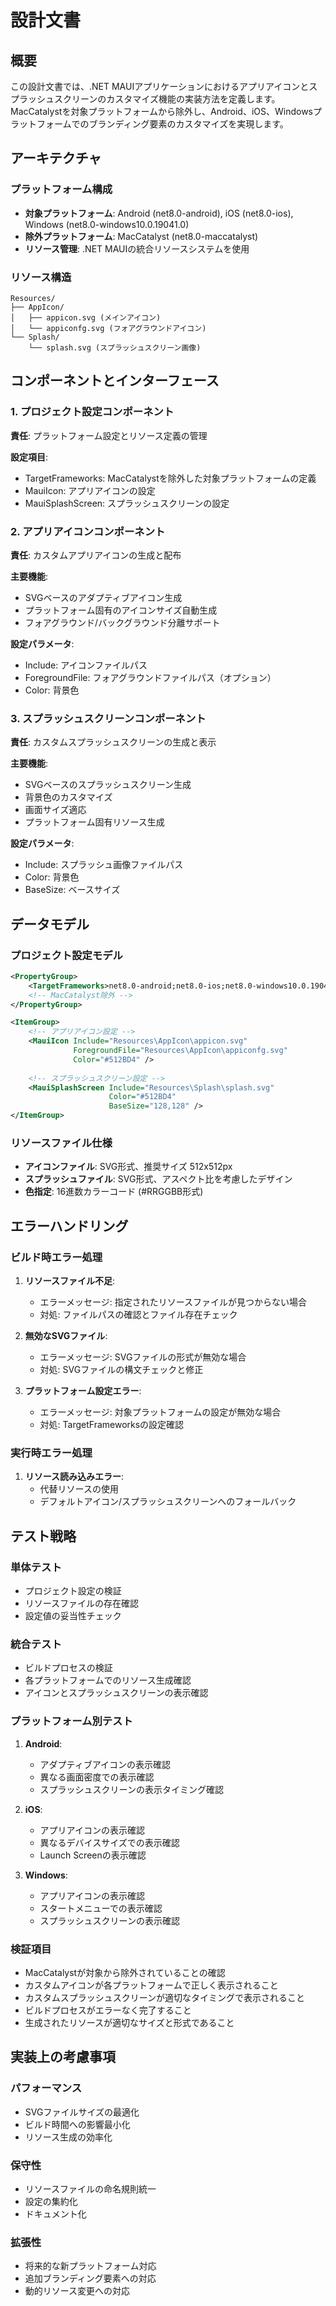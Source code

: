 # 設計文書

## 概要

この設計文書では、.NET MAUIアプリケーションにおけるアプリアイコンとスプラッシュスクリーンのカスタマイズ機能の実装方法を定義します。MacCatalystを対象プラットフォームから除外し、Android、iOS、Windowsプラットフォームでのブランディング要素のカスタマイズを実現します。

## アーキテクチャ

### プラットフォーム構成
- **対象プラットフォーム**: Android (net8.0-android), iOS (net8.0-ios), Windows (net8.0-windows10.0.19041.0)
- **除外プラットフォーム**: MacCatalyst (net8.0-maccatalyst)
- **リソース管理**: .NET MAUIの統合リソースシステムを使用

### リソース構造
```
Resources/
├── AppIcon/
│   ├── appicon.svg (メインアイコン)
│   └── appiconfg.svg (フォアグラウンドアイコン)
└── Splash/
    └── splash.svg (スプラッシュスクリーン画像)
```

## コンポーネントとインターフェース

### 1. プロジェクト設定コンポーネント
**責任**: プラットフォーム設定とリソース定義の管理

**設定項目**:
- TargetFrameworks: MacCatalystを除外した対象プラットフォームの定義
- MauiIcon: アプリアイコンの設定
- MauiSplashScreen: スプラッシュスクリーンの設定

### 2. アプリアイコンコンポーネント
**責任**: カスタムアプリアイコンの生成と配布

**主要機能**:
- SVGベースのアダプティブアイコン生成
- プラットフォーム固有のアイコンサイズ自動生成
- フォアグラウンド/バックグラウンド分離サポート

**設定パラメータ**:
- Include: アイコンファイルパス
- ForegroundFile: フォアグラウンドファイルパス（オプション）
- Color: 背景色

### 3. スプラッシュスクリーンコンポーネント
**責任**: カスタムスプラッシュスクリーンの生成と表示

**主要機能**:
- SVGベースのスプラッシュスクリーン生成
- 背景色のカスタマイズ
- 画面サイズ適応
- プラットフォーム固有リソース生成

**設定パラメータ**:
- Include: スプラッシュ画像ファイルパス
- Color: 背景色
- BaseSize: ベースサイズ

## データモデル

### プロジェクト設定モデル
```xml
<PropertyGroup>
    <TargetFrameworks>net8.0-android;net8.0-ios;net8.0-windows10.0.19041.0</TargetFrameworks>
    <!-- MacCatalyst除外 -->
</PropertyGroup>

<ItemGroup>
    <!-- アプリアイコン設定 -->
    <MauiIcon Include="Resources\AppIcon\appicon.svg" 
              ForegroundFile="Resources\AppIcon\appiconfg.svg" 
              Color="#512BD4" />
    
    <!-- スプラッシュスクリーン設定 -->
    <MauiSplashScreen Include="Resources\Splash\splash.svg" 
                      Color="#512BD4" 
                      BaseSize="128,128" />
</ItemGroup>
```

### リソースファイル仕様
- **アイコンファイル**: SVG形式、推奨サイズ 512x512px
- **スプラッシュファイル**: SVG形式、アスペクト比を考慮したデザイン
- **色指定**: 16進数カラーコード (#RRGGBB形式)

## エラーハンドリング

### ビルド時エラー処理
1. **リソースファイル不足**:
   - エラーメッセージ: 指定されたリソースファイルが見つからない場合
   - 対処: ファイルパスの確認とファイル存在チェック

2. **無効なSVGファイル**:
   - エラーメッセージ: SVGファイルの形式が無効な場合
   - 対処: SVGファイルの構文チェックと修正

3. **プラットフォーム設定エラー**:
   - エラーメッセージ: 対象プラットフォームの設定が無効な場合
   - 対処: TargetFrameworksの設定確認

### 実行時エラー処理
1. **リソース読み込みエラー**:
   - 代替リソースの使用
   - デフォルトアイコン/スプラッシュスクリーンへのフォールバック

## テスト戦略

### 単体テスト
- プロジェクト設定の検証
- リソースファイルの存在確認
- 設定値の妥当性チェック

### 統合テスト
- ビルドプロセスの検証
- 各プラットフォームでのリソース生成確認
- アイコンとスプラッシュスクリーンの表示確認

### プラットフォーム別テスト
1. **Android**:
   - アダプティブアイコンの表示確認
   - 異なる画面密度での表示確認
   - スプラッシュスクリーンの表示タイミング確認

2. **iOS**:
   - アプリアイコンの表示確認
   - 異なるデバイスサイズでの表示確認
   - Launch Screenの表示確認

3. **Windows**:
   - アプリアイコンの表示確認
   - スタートメニューでの表示確認
   - スプラッシュスクリーンの表示確認

### 検証項目
- MacCatalystが対象から除外されていることの確認
- カスタムアイコンが各プラットフォームで正しく表示されること
- カスタムスプラッシュスクリーンが適切なタイミングで表示されること
- ビルドプロセスがエラーなく完了すること
- 生成されたリソースが適切なサイズと形式であること

## 実装上の考慮事項

### パフォーマンス
- SVGファイルサイズの最適化
- ビルド時間への影響最小化
- リソース生成の効率化

### 保守性
- リソースファイルの命名規則統一
- 設定の集約化
- ドキュメント化

### 拡張性
- 将来的な新プラットフォーム対応
- 追加ブランディング要素への対応
- 動的リソース変更への対応